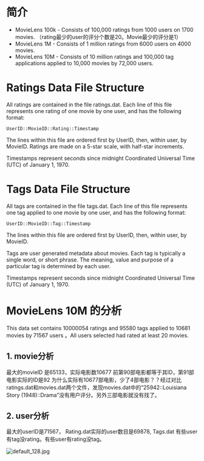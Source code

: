 # 简介 #

* MovieLens 100k - Consists of 100,000 ratings from 1000 users on 1700 movies. （rating最少的user的评分个数是20。Movie最少的评分是1）
* MovieLens 1M - Consists of 1 million ratings from 6000 users on 4000 movies.
* MovieLens 10M - Consists of 10 million ratings and 100,000 tag applications applied to 10,000 movies by 72,000 users.


# Ratings Data File Structure #

All ratings are contained in the file ratings.dat. Each line of this file represents one rating of one movie by one user, and has the following format:

    UserID::MovieID::Rating::Timestamp

The lines within this file are ordered first by UserID, then, within user, by MovieID.
Ratings are made on a 5-star scale, with half-star increments.

Timestamps represent seconds since midnight Coordinated Universal Time (UTC) of January 1, 1970.

# Tags Data File Structure #

All tags are contained in the file tags.dat. Each line of this file represents one tag applied to one movie by one user, and has the following format:

    UserID::MovieID::Tag::Timestamp

The lines within this file are ordered first by UserID, then, within user, by MovieID.

Tags are user generated metadata about movies. Each tag is typically a single word, or short phrase. The meaning, value and purpose of a particular tag is determined by each user.

Timestamps represent seconds since midnight Coordinated Universal Time (UTC) of January 1, 1970.


# MovieLens 10M 的分析 #

This data set contains 10000054 ratings and 95580 tags applied to 10681 movies by 71567 users 。All users selected had rated at least 20 movies.


## 1.  movie分析 ##
最大的movieID 是65133，实际电影数10677
前第90部电影都等于其ID，第91部电影实际的ID是92
为什么实际有10677部电影，少了4部电影？？经过对比ratings.dat和movies.dat两个文件，发现movies.dat中的“25942::Louisiana Story (1948)::Drama”没有用户评分。另外三部电影就没有找了。

## 2. user分析 ##
最大的userID是71567，
Rating.dat实际的user数目是69878,
Tags.dat 
有些user有tag没rating。有些user有rating没tag。

![default_128.jpg](https://bitbucket.org/repo/nAExB5/images/3132788616-default_128.jpg)







